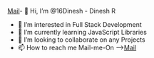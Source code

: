 [Mail](mailto:raghulpasupathi@gmail.com)- 👋 Hi, I’m @16Dinesh - Dinesh R
- 👀 I’m interested in Full Stack Development
- 🌱 I’m currently learning JavaScript Libraries
- 💞️ I’m looking to collaborate on any Projects
- 📫 How to reach me Mail-me-On -->[Mail](mailto:Dineshwonks@gmail.com)

<!---
16Dinesh/16Dinesh is a ✨ special ✨ repository because its `README.md` (this file) appears on your GitHub profile.
You can click the Preview link to take a look at your changes.
--->

